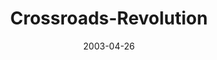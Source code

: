 ---
layout: music 
title: "Crossroads-Revolution"
series: "The Matrix Revealed"
date: 2003-04-26 
description: "Life is not as it seems. There is a whole dimension to our existence that we can't quite see, touch or smell. This is true for our lives ''out there'' as well as for our lives ''in here'' at Crossroads."
audio: "http://www.crossroads.net/audio/2003%20-%20April%20-%20The%20Matrix%20Revealed/TheMatrixRevealed_04-27-03_Crossroads_Rev.mp3"
audio-duration: "36:39"
src: "http://www.crossroads.net/players/media/mediumHz/bigscreen.matrix.jpg"
---